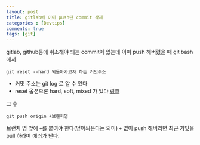 ```yaml
---
layout: post
title: gitlab에 이미 push된 commit 삭제
categories : [Devtips]
comments: true
tags: [git]
---
```

gitlab, github등에 취소해야 되는 commit이 있는데 이미 push 해버렸을 때 
git bash에서
~~~
git reset --hard 되돌아가고자 하는 커밋주소
~~~
* 커밋 주소는 git log 로 알 수 있다
* reset 옵션으론 hard, soft, mixed 가 있다 [링크](https://www.devpools.kr/2017/02/05/%EC%B4%88%EB%B3%B4%EC%9A%A9-git-%EB%90%98%EB%8F%8C%EB%A6%AC%EA%B8%B0-reset-revert/)

그 후
~~~
git push origin +브랜치명
~~~
브랜치 명 앞에 `+`를 붙여야 한다(덮어씌운다는 의미)
`+` 없이 push 해버리면 최근 커밋을 pull 하라며 에러가 난다. 

